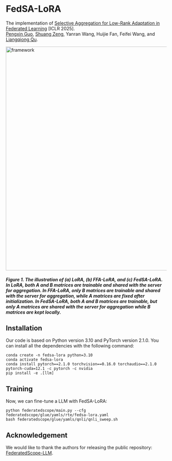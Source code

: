 # FedSA-LoRA

The implementation of [Selective Aggregation for Low-Rank Adaptation in Federated Learning](https://openreview.net/forum?id=iX3uESGdsO) [ICLR 2025]. \
[Pengxin Guo](https://pengxin-guo.github.io), [Shuang Zeng](https://scholar.google.com/citations?user=yTP1oqkAAAAJ&hl=en), Yanran Wang, Huijie Fan, Feifei Wang, and [Liangqiong Qu](https://liangqiong.github.io).

<img src="./figs/FedSA-LoRA.png" alt="framework" width="700" /> 

##### Figure 1. The illustration of (a) LoRA, (b) FFA-LoRA, and (c) FedSA-LoRA. In LoRA, both $A$ and $B$ matrices are trainable and shared with the server for aggregation. In FFA-LoRA, only $B$ matrices are trainable and shared with the server for aggregation, while $A$ matrices are fixed after initialization. In FedSA-LoRA, both $A$ and $B$ matrices are trainable, but only $A$ matrices are shared with the server for aggregation while $B$ matrices are kept locally.


## Installation

Our code is based on Python version 3.10 and PyTorch version 2.1.0. 
You can install all the dependencies with the following command:
```shell
conda create -n fedsa-lora python=3.10
conda activate fedsa-lora
conda install pytorch==2.1.0 torchvision==0.16.0 torchaudio==2.1.0 pytorch-cuda=12.1 -c pytorch -c nvidia
pip install -e .[llm]
```

## Training

Now, we can fine-tune a LLM with FedSA-LoRA:

```shell
python federatedscope/main.py --cfg federatedscope/glue/yamls/rte/fedsa-lora.yaml
bash federatedscope/glue/yamls/qnli/qnli_sweep.sh
```

## Acknowledgement

We would like to thank the authors for releasing the public repository: [FederatedScope-LLM](https://github.com/alibaba/FederatedScope/tree/llm).
